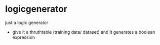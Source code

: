 # logicgenerator
just a logic generator

- give it a thruthtable (training data/ dataset) and it generates a boolean expression
